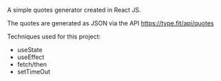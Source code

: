 A simple quotes generator created in React JS.

The quotes are generated as JSON via the API https://type.fit/api/quotes

Techniques used for this project:
- useState
- useEffect
- fetch/then
- setTimeOut
